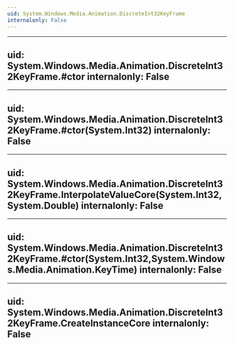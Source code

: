 ```yaml
---
uid: System.Windows.Media.Animation.DiscreteInt32KeyFrame
internalonly: False
---
```


---
uid: System.Windows.Media.Animation.DiscreteInt32KeyFrame.#ctor
internalonly: False
---

---
uid: System.Windows.Media.Animation.DiscreteInt32KeyFrame.#ctor(System.Int32)
internalonly: False
---

---
uid: System.Windows.Media.Animation.DiscreteInt32KeyFrame.InterpolateValueCore(System.Int32,System.Double)
internalonly: False
---

---
uid: System.Windows.Media.Animation.DiscreteInt32KeyFrame.#ctor(System.Int32,System.Windows.Media.Animation.KeyTime)
internalonly: False
---

---
uid: System.Windows.Media.Animation.DiscreteInt32KeyFrame.CreateInstanceCore
internalonly: False
---

